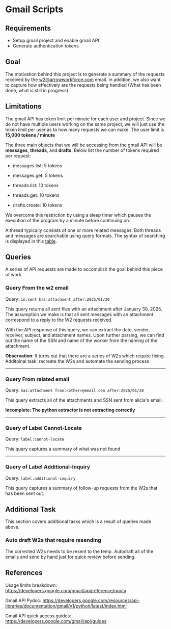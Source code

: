 # Gmail Scripts

## Requirements

- Setup gmail project and enable gmail API
- Generate authentication tokens

## Goal

The motivation behind this project is to generate a summary of the requests received by the [w2@arrowworkforce.com](w2@arroworkforce.com) email. In addition, we also want to capture how effectively are the requests being handled (What has been done, what is still in progress).

## Limitations

The gmail API has token limit per minute for each user and project. Since we do not have multiple users working on the same project, we will just use the token limit per user as to how many requests we can make. The user limit is **15,000 tokens / minute**

The three main objects that we will be accessing from the gmail API will be **messages**, **threads**, and **drafts**. Below list the number of tokens required per request:

- messages.list: 5 tokens
- messages.get: 5 tokens

- threads.list: 10 tokens
- threads.get: 10 tokens

- drafts.create: 10 tokens

We overcome this restriction by using a sleep timer which pauses the execution of the program by a minute before continuing on.

A thread typically consists of one or more related messages. Both threads and messages are searchable using query formats. The syntax of searching is displayed in this [table](https://support.google.com/mail/answer/7190).

## Queries

A series of API requests are made to accomplish the goal behind this piece of work.

### Query From the w2 email

Query: `in:sent has:attachment after:2025/01/30`

This query returns all sent files with an attachment after January 30, 2025. The assumption we make is that all sent messages with an attachment correspond to a reply to the W2 requests received.

With the API response of this query, we can extract the date, sender, receiver, subject, and attachment names. Upon further parsing, we can find out the name of the SSN and name of the worker from the naming of the attachment.

**Observation**: It turns out that there are a series of W2s which require fixing. Additoinal task: recreate the W2s and automate the sending process

---

### Query From related email

Query: `has:attachment from:<other>@email.com after:2025/01/30`

This query extracts all of the attachments and SSN sent from alicia's email.

<b>Incomplete: The python extractor is not extracting correctly</b>

---

### Query of Label Cannot-Locate

Query: `label:cannot-locate`

This query captures a summary of what was not found

---

### Query of Label Additional-Inquiry

Query: `label:additional-inquiry`

This query captures a summary of follow-up requests from the W2s that has been sent out.

## Additional Task

This section covers additional tasks which is a result of queries made above.

### Auto draft W2s that require resending

The corrected W2s needs to be resent to the temp. Autodraft all of the emails and send by hand just for quick review before sending.

## References

Usage limits breakdown: https://developers.google.com/gmail/api/reference/quota

Gmail API Pydoc: https://developers.google.com/resources/api-libraries/documentation/gmail/v1/python/latest/index.html

Gmail API quick access guides: https://developers.google.com/gmail/api/guides
